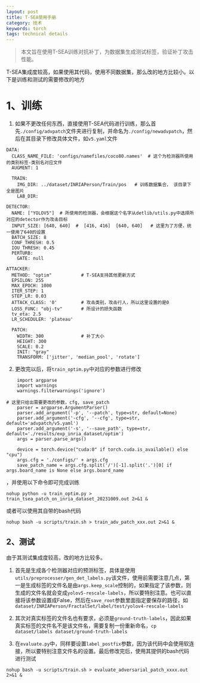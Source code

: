```yaml
---
layout: post
title: T-SEA使用手册
category: 技术
keywords: torch
tags: technical details
---
```


> 本文旨在使用T-SEA训练对抗补丁，为数据集生成测试标签，验证补丁攻击性能。

T-SEA集成度较高，如果使用其代码，使用不同数据集，那么改的地方比较小。以下是训练和测试的需要修改的地方

# 1、训练

1. 如果不更改任何东西，直接使用T-SEA代码进行训练，那么首先`./config/advpatch`文件夹进行复制，并命名为`./config/newadvpatch`，然后在其目录下修改具体文件，如`v5.yaml`文件

```
DATA:
  CLASS_NAME_FILE: 'configs/namefiles/coco80.names'  # 这个为检测器所使用的类别标签-类别名对应文件
  AUGMENT: 1

  TRAIN:
    IMG_DIR: ../dataset/INRIAPerson/Train/pos   # 训练数据集合， 该目录下全是图片
    LAB_DIR: 

DETECTOR:
  NAME: ["YOLOV5"]  # 所使用的检测器，会根据这个名字从detlib/utils.py中选择所对应的detector作为攻击目标
  INPUT_SIZE: [640, 640]  #  [416, 416]  [640, 640]   # 这里为了方便，统一使用了640的设置
  BATCH_SIZE: 8
  CONF_THRESH: 0.5
  IOU_THRESH: 0.45
  PERTURB:
    GATE: null

ATTACKER:
  METHOD: "optim"			# T-SEA支持其他更新方式
  EPSILON: 255
  MAX_EPOCH: 1000
  ITER_STEP: 1
  STEP_LR: 0.03
  ATTACK_CLASS: '0'			# 攻击类别，攻击行人，所以这里设置的是0
  LOSS_FUNC: "obj-tv"       # 所设计的损失函数
  tv_eta: 2.5
  LR_SCHEDULER: 'plateau'

  PATCH:
    WIDTH: 300				# 补丁大小
    HEIGHT: 300
    SCALE: 0.2
    INIT: "gray"
    TRANSFORM: ['jitter', 'median_pool', 'rotate']
```

2. 更改完以后，将`train_optim.py`中对应的参数进行修改

```
    import argparse
    import warnings
    warnings.filterwarnings('ignore')

# 这里只给出需要更改的参数，cfg, save_patch
    parser = argparse.ArgumentParser()
    parser.add_argument('-p', '--patch', type=str, default=None)
    parser.add_argument('-cfg', '--cfg', type=str, default='advpatch/v5.yaml')
    parser.add_argument('-s', '--save_path', type=str, default='./results/exp_inria_dataset/optim')
    args = parser.parse_args()

    device = torch.device("cuda:0" if torch.cuda.is_available() else "cpu")
    args.cfg = './configs/' + args.cfg  
    save_patch_name = args.cfg.split('/')[-1].split('.')[0] if args.board_name is None else args.board_name
```

，并使用以下命令即可完成训练

```
nohup python -u train_optim.py > train_tsea_patch_on_inria_dataset_20231009.out 2>&1 &
```

或者可以使用其自带的bash代码

```
nohup bash -u scripts/train.sh > train_adv_patch_xxx.out 2>&1 &
```

## 2、测试

由于其测试集成度较高，改的地方比较多。

1. 首先是生成各个检测器对应的预测标签，具体是使用`utils/preprocesser/gen_det_labels.py`该文件，使用前需要注意几点，第一是生成标签的文件名是由`args.keep_scale`控制的，如果指定了该参数，则生成的文件名就会变成`yolov5-rescale-labels`，所以要特别注意。也可以直接将该参数设置成False，然后在`save_root`参数里面指定要保存的路径，如`dataset/INRIAPerson/FractalSet/label/test/yolov4-rescale-labels`

2. 其次对真实标签的文件名也有要求，必须是`ground-truth-labels`，因此如果真实标签的文件名不是该文件名，需要复制一份重新命名，`cp dataset/labels dataset/ground-truth-labels`

3. 在`evaluate.py`中，同样要设置`label_postfix`参数，因为该代码中会使用软连接，所以要特别注意文件名的设置。最后修改完后，使用其提供的bash代码进行测试

```
nohup bash -u scripts/train.sh > evaluate_adversarial_patch_xxxx.out 2>&1 &
```

